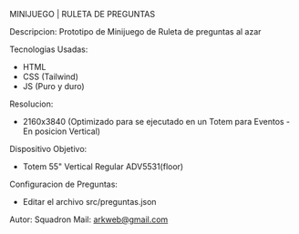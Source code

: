 MINIJUEGO | RULETA DE PREGUNTAS

Descripcion: Prototipo de Minijuego de Ruleta de preguntas al azar

Tecnologias Usadas:

- HTML
- CSS (Tailwind)
- JS (Puro y duro)

Resolucion:

- 2160x3840 (Optimizado para se ejecutado en un Totem para Eventos - En posicion Vertical)

Dispositivo Objetivo:

- Totem 55" Vertical Regular ADV5531(floor)

Configuracion de Preguntas:

- Editar el archivo src/preguntas.json

Autor: Squadron
Mail: arkweb@gmail.com
